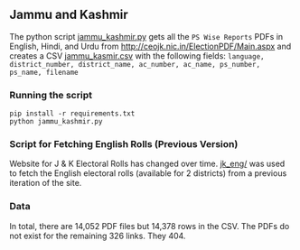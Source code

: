 ## Jammu and Kashmir

The python script [jammu_kashmir.py](jammu_kashmir.py) gets all the `PS Wise Reports` PDFs in English, Hindi, and Urdu from http://ceojk.nic.in/ElectionPDF/Main.aspx and creates a CSV [jammu_kasmir.csv](jammu_kashmir.csv) with the following fields: `language, district_number, district_name, ac_number, ac_name, ps_number, ps_name, filename`

### Running the script

```
pip install -r requirements.txt
python jammu_kashmir.py
```

### Script for Fetching English Rolls (Previous Version)

Website for J & K Electoral Rolls has changed over time. 
[jk_eng/](jk_eng/) was used to fetch the English electoral rolls (available for 2 districts) from a previous iteration of the site.

### Data

In total, there are 14,052 PDF files but 14,378 rows in the CSV. The PDFs do not exist for the remaining 326 links. They 404.